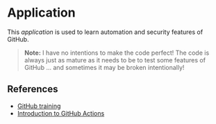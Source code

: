 # Application

This *application* is used to learn automation and security features of GitHub.

> **Note:** I have no intentions to make the code perfect! The code is always just as mature as it needs to be to test some features of GitHub ... and sometimes it may be broken intentionally!


## References

- [GitHub training](https://lab.github.com/githubtraining/)
- [Introduction to GitHub Actions](https://docs.github.com/en/actions/learn-github-actions/introduction-to-github-actions)
